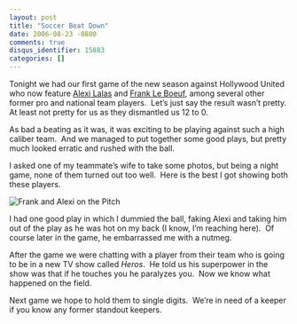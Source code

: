 ```yaml
---
layout: post
title: "Soccer Beat Down"
date: 2006-08-23 -0800
comments: true
disqus_identifier: 15883
categories: []
---
```

Tonight we had our first game of the new season against Hollywood United
who now feature [Alexi
Lalas](http://en.wikipedia.org/wiki/Alexi_Lalas "Alexi on Wikipedia")
and [Frank Le
Boeuf](http://haacked.com/archive/2006/03/24/PlayingAgainstAWorldCupWinner.aspx "Former Chelsea player"),
among several other former pro and national team players.  Let’s just
say the result wasn’t pretty.  At least not pretty for us as they
dismantled us 12 to 0.

As bad a beating as it was, it was exciting to be playing against such a
high caliber team.  And we managed to put together some good plays, but
pretty much looked erratic and rushed with the ball.

I asked one of my teammate’s wife to take some photos, but being a night
game, none of them turned out too well.  Here is the best I got showing
both these players.

![Frank and Alexi on the
Pitch](http://haacked.com/images/SoccerBeatDown_13B67/AlexiAndFrank_thumb.jpg)

I had one good play in which I dummied the ball, faking Alexi and taking
him out of the play as he was hot on my back (I know, I’m reaching
here).  Of course later in the game, he embarrassed me with a nutmeg.

After the game we were chatting with a player from their team who is
going to be in a new TV show called *Heros*.  He told us his superpower
in the show was that if he touches you he paralyzes you.  Now we know
what happened on the field.

Next game we hope to hold them to single digits.  We’re in need of a
keeper if you know any former standout keepers.

